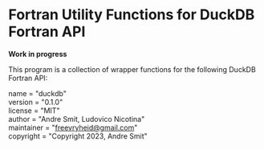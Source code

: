 # Fortran Utility Functions for DuckDB Fortran API

**Work in progress**

This program is a collection of wrapper functions for the following DuckDB Fortran API:

name = "duckdb"  
version = "0.1.0"  
license = "MIT"  
author = "Andre Smit, Ludovico Nicotina"  
maintainer = "freevryheid@gmail.com"  
copyright = "Copyright 2023, Andre Smit"

